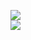 [![](https://img.shields.io/badge/Made%20With-Github%20Spray-lightgrey.svg?style=for-the-badge&logo=github)](https://github.com/Annihil/github-spray#6396)  
[![](https://i.imgur.com/2DrTn0Z.gif)](https://github.com/Annihil/github-spray)